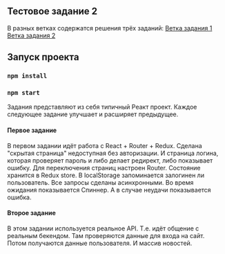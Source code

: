 ## Тестовое задание 2

В разных ветках содержатся решения трёх заданий:
[Ветка задания 1](https://github.com/ArminBlaze/Test-1-login-react/tree/1.5-improvements)
[Ветка задания 2](https://github.com/ArminBlaze/Test-1-login-react/tree/2.0)

## Запуск проекта

### `npm install`
### `npm start`


Задания представляют из себя типичный Реакт проект. Каждое следующее задание улучшает и расширяет предыдущее.


#### Первое задание
В первом задании идёт работа с React + Router + Redux. Сделана "скрытая страница" недоступная без авторизации. И страница логина, которая проверяет пароль и либо делает редирект, либо показывает ошибку.
Для переключения страниц настроен Router. Состояние хранится в Redux store. В localStorage запоминается залогинен ли пользователь. Все запросы сделаны асинхронными. Во время ожидания показывается Спиннер. А в случае неудачи показывается ошибка.


#### Второе задание
В этом задании используется реальное API. Т.е. идёт общение с реальным бекендом.
Там проверяются данные для входа на сайт. Потом получаются данные пользователя. И массив новостей.


<!-- ## Открыть Демо 1
[Сайт задания 1](http://localhost:3000)
Для входа в профиль ввести:
```
username: Admin
password: 12345 
```

## Открыть Демо 2
[Сайт задания 2](http://localhost:3000)
Для входа в профиль ввести:
```
email: max@test.com
password: 12345 
``` -->